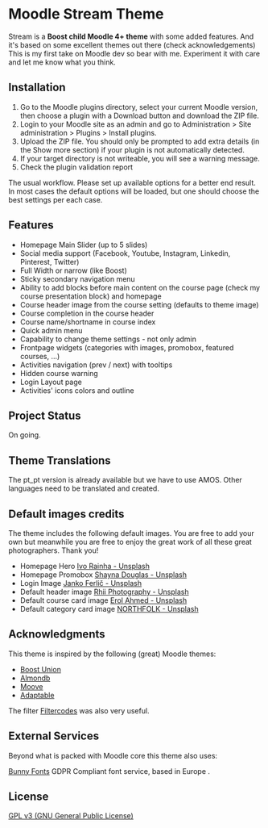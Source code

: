 # Moodle Stream Theme

Stream is a **Boost child Moodle 4+ theme** with some added features. And it's based on some excellent themes out there (check acknowledgements)
This is my first take on Moodle dev so bear with me. Experiment it with care and let me know what you think.


## Installation

1. Go to the Moodle plugins directory, select your current Moodle version, then choose a plugin with a Download button and download the ZIP file.
2. Login to your Moodle site as an admin and go to Administration > Site administration > Plugins > Install plugins.
3. Upload the ZIP file. You should only be prompted to add extra details (in the Show more section) if your plugin is not automatically detected.
4. If your target directory is not writeable, you will see a warning message.
5. Check the plugin validation report

The usual workflow. Please set up available options for a better end result. In most cases the default options will be loaded, but one should choose the best settings per each case.

## Features

- Homepage Main Slider (up to 5 slides)
- Social media support (Facebook, Youtube, Instagram, Linkedin, Pinterest, Twitter)
- Full Width or narrow (like Boost)
- Sticky secondary navigation menu
- Ability to add blocks before main content on the course page (check my course presentation block) and homepage
- Course header image from the course setting (defaults to theme image)
- Course completion in the course header
- Course name/shortname in course index
- Quick admin menu
- Capability to change theme settings - not only admin
- Frontpage widgets (categories with images, promobox, featured courses, ...)
- Activities navigation (prev / next) with tooltips
- Hidden course warning
- Login Layout page
- Activities' icons colors and outline

## Project Status

On going.

## Theme Translations

The pt_pt version is already available but we have to use AMOS. Other languages need to be translated and created.

## Default images credits

The theme includes the following default images. You are free to add your own but meanwhile you are free to enjoy the great work of all these great photographers. Thank you!

- Homepage Hero [Ivo Rainha - Unsplash](https://unsplash.com/pt-br/fotografias/Lg9NLmu4B_A?utm_source=unsplash&utm_medium=referral&utm_content=creditCopyText)
- Homepage Promobox [Shayna Douglas - Unsplash](https://unsplash.com/pt-br/fotografias/TQV8qkwuEzA?utm_source=unsplash&utm_medium=referral&utm_content=creditCopyText)
- Login Image [Janko Ferlič - Unsplash](https://unsplash.com/pt-br/fotografias/sfL_QOnmy00?utm_source=unsplash&utm_medium=referral&utm_content=creditCopyText)
- Default header image [Rhii Photography - Unsplash](https://unsplash.com/pt-br/fotografias/Xy6FpnFyVjo?utm_source=unsplash&utm_medium=referral&utm_content=creditCopyText)
- Default course card image [Erol Ahmed - Unsplash](https://unsplash.com/pt-br/fotografias/XsQ8nUKpAO4?utm_source=unsplash&utm_medium=referral&utm_content=creditCopyText)
- Default category card image [NORTHFOLK - Unsplash](https://unsplash.com/pt-br/fotografias/b_Qt9f2egBM?utm_source=unsplash&utm_medium=referral&utm_content=creditCopyText)

## Acknowledgments

This theme is inspired by the following (great) Moodle themes:

- [Boost Union](https://github.com/moodle-an-hochschulen/moodle-theme_boost_union)
- [Almondb](https://github.com/themesalmond/moodle-theme_almondb)
- [Moove](https://github.com/willianmano/moodle-theme_moove)
- [Adaptable](https://github.com/gjb2048/moodle-theme_adaptable)


The filter [Filtercodes](https://github.com/michael-milette/moodle-filter_filtercodes/) was also very useful.

## External Services

Beyond what is packed with Moodle core this theme  also uses:

[Bunny Fonts](https://bunny.net/fonts/) GDPR Compliant font service, based in Europe .

## License

[GPL v3 (GNU General Public License)](http://www.gnu.org/licenses)

